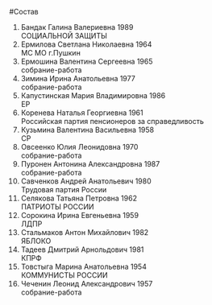 #Состав
1. Бандак Галина Валериевна 1989   
    СОЦИАЛЬНОЙ ЗАЩИТЫ
2. Ермилова Светлана Николаевна 1964   
    МС МО г.Пушкин
3. Ермошина Валентина Сергеевна 1965   
    собрание-работа
4. Зимина Ирина Анатольевна 1977   
    собрание-работа
5. Капустинская Мария Владимировна 1986   
    ЕР
6. Коренева Наталья Георгиевна 1961   
    Российская партия пенсионеров за справедливость
7. Кузьмина Валентина Васильевна 1958   
    СР
8. Овсеенко Юлия Леонидовна 1970   
    собрание-работа
9. Пуронен Антонина Александровна 1987   
    собрание-работа
10. Савченков Андрей Анатольевич 1980   
    Трудовая партия России
11. Селякова Татьяна Петровна 1962   
    ПАТРИОТЫ РОССИИ
12. Сорокина Ирина Евгеньевна 1959   
    ЛДПР
13. Стальмаков Антон Михайлович 1982   
    ЯБЛОКО
14. Тадеев Дмитрий Арнольдович 1981   
    КПРФ
15. Товстыга Марина Анатольевна 1954   
    КОММУНИСТЫ РОССИИ
16. Чеченин Леонид Александрович 1957   
    собрание-работа
